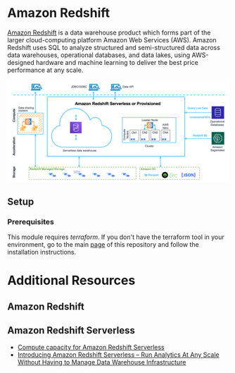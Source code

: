 # Amazon Redshift
[Amazon Redshift](https://aws.amazon.com/redshift/) is a data warehouse product which forms part of the larger cloud-computing platform Amazon Web Services (AWS). Amazon Redshift uses SQL to analyze structured and semi-structured data across data warehouses, operational databases, and data lakes, using AWS-designed hardware and machine learning to deliver the best price performance at any scale.

![aws-redshift-arch](../../images/aws-redshift-arch.png)

## Setup
### Prerequisites
This module requires *terraform*. If you don't have the terraform tool in your environment, go to the main [page](https://github.com/Young-ook/terraform-aws-emr) of this repository and follow the installation instructions.

# Additional Resources
## Amazon Redshift
## Amazon Redshift Serverless
- [Compute capacity for Amazon Redshift Serverless](https://docs.aws.amazon.com/redshift/latest/mgmt/serverless-capacity.html)
- [Introducing Amazon Redshift Serverless – Run Analytics At Any Scale Without Having to Manage Data Warehouse Infrastructure](https://aws.amazon.com/blogs/aws/introducing-amazon-redshift-serverless-run-analytics-at-any-scale-without-having-to-manage-infrastructure/)
